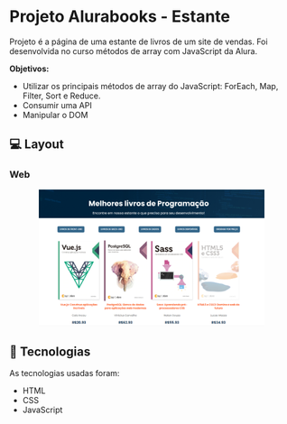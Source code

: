 # Projeto Alurabooks - Estante

<p>Projeto é a página de uma estante de livros de um site de vendas. Foi desenvolvida no curso métodos de array com JavaScript da Alura.</p>
<strong>Objetivos: </strong>

- Utilizar os principais métodos de array do JavaScript: ForEach, Map, Filter, Sort e Reduce. 
- Consumir uma API
- Manipular o DOM


## 💻 Layout  

### Web

<p align="center">
  <img alt="Projeto AluraBooks Estante" title="AluraBooks" src="imagens/tela-web.png" width="400px">
</p>


 ## 🔧 Tecnologias 

As tecnologias usadas foram: 
* HTML
* CSS
* JavaScript
